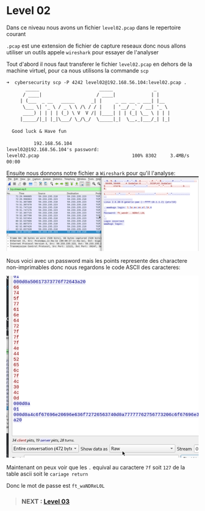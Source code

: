 # **Level 02**

Dans ce niveau nous avons un fichier `level02.pcap` dans le repertoire courant

`.pcap` est une extension de fichier de capture reseaux donc nous allons utiliser un outils appele `wireshark` pour essayer de l'analyser

Tout d'abord il nous faut transferer le fichier `level02.pcap` en dehors de la machine virtuel, pour ca nous utilisons la commande `scp`

```
➜  cybersecurity scp -P 4242 level02@192.168.56.104:level02.pcap . 
	   _____                      _____               _     
	  / ____|                    / ____|             | |    
	 | (___  _ __   _____      _| |     _ __ __ _ ___| |__  
	  \___ \| '_ \ / _ \ \ /\ / / |    | '__/ _` / __| '_ \ 
	  ____) | | | | (_) \ V  V /| |____| | | (_| \__ \ | | |
	 |_____/|_| |_|\___/ \_/\_/  \_____|_|  \__,_|___/_| |_|
                                                        
  Good luck & Have fun

          192.168.56.104 
level02@192.168.56.104's password: 
level02.pcap                                  100% 8302     3.4MB/s   00:00  
```

Ensuite nous donnons notre fichier a `Wireshark` pour qu'il l'analyse:
![Wireshark analyse notre fichier et nous donne cette chaine de caractere: ft_wandr...NDRel.L0L](wireshark1.png)

Nous voici avec un password mais les points represente des charactere non-imprimables donc nous regardons le code ASCII des caracteres:

![wireshark raw data](wireshark2.png)

Maintenant on peux voir que les `.` equival au caractere `7f` soit `127` de la table ascii soit le `cariage return`

Donc le mot de passe est `ft_waNDReL0L`

> ### NEXT : [Level 03](/level03/resources/README.md)
